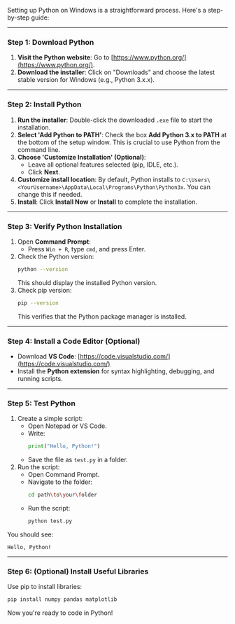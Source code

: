 Setting up Python on Windows is a straightforward process. Here's a step-by-step guide:

---

### **Step 1: Download Python**
1. **Visit the Python website**: Go to [https://www.python.org/](https://www.python.org/).
2. **Download the installer**: Click on "Downloads" and choose the latest stable version for Windows (e.g., Python 3.x.x).

---

### **Step 2: Install Python**
1. **Run the installer**: Double-click the downloaded `.exe` file to start the installation.
2. **Select 'Add Python to PATH'**: Check the box **Add Python 3.x to PATH** at the bottom of the setup window. This is crucial to use Python from the command line.
3. **Choose 'Customize Installation' (Optional)**:
   - Leave all optional features selected (pip, IDLE, etc.).
   - Click **Next**.
4. **Customize install location**: By default, Python installs to `C:\Users\<YourUsername>\AppData\Local\Programs\Python\Python3x`. You can change this if needed.
5. **Install**: Click **Install Now** or **Install** to complete the installation.

---

### **Step 3: Verify Python Installation**
1. Open **Command Prompt**:
   - Press `Win + R`, type `cmd`, and press Enter.
2. Check the Python version:
   ```bash
   python --version
   ```
   This should display the installed Python version.
3. Check pip version:
   ```bash
   pip --version
   ```
   This verifies that the Python package manager is installed.

---

### **Step 4: Install a Code Editor (Optional)**
- Download **VS Code**: [https://code.visualstudio.com/](https://code.visualstudio.com/)
- Install the **Python extension** for syntax highlighting, debugging, and running scripts.

---

### **Step 5: Test Python**
1. Create a simple script:
   - Open Notepad or VS Code.
   - Write:
     ```python
     print("Hello, Python!")
     ```
   - Save the file as `test.py` in a folder.
2. Run the script:
   - Open Command Prompt.
   - Navigate to the folder:
     ```bash
     cd path\to\your\folder
     ```
   - Run the script:
     ```bash
     python test.py
     ```

You should see:
```plaintext
Hello, Python!
```

---

### **Step 6: (Optional) Install Useful Libraries**
Use pip to install libraries:
```bash
pip install numpy pandas matplotlib
```

Now you're ready to code in Python!

